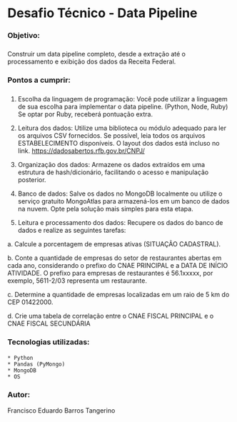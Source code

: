 
# Desafio Técnico - Data Pipeline <h3>


### Objetivo: <h5>

Construir um data pipeline completo, desde a extração até o processamento e exibição dos dados da Receita Federal.


### Pontos a cumprir: <h5>

1. Escolha da linguagem de programação: Você pode utilizar a linguagem de sua escolha para implementar o data pipeline. (Python, Node, Ruby) 
Se optar por Ruby, receberá pontuação extra.

2. Leitura dos dados: Utilize uma biblioteca ou módulo adequado para ler os arquivos CSV fornecidos. Se possível, leia todos os arquivos ESTABELECIMENTO disponíveis. O layout dos dados está incluso no link.
https://dadosabertos.rfb.gov.br/CNPJ/

3. Organização dos dados: Armazene os dados extraídos em uma estrutura de hash/dicionário, facilitando o acesso e manipulação posterior.

4. Banco de dados: Salve os dados no MongoDB localmente ou utilize o serviço gratuito MongoAtlas para armazená-los em um banco de dados na nuvem. Opte pela solução mais simples para esta etapa.

5. Leitura e processamento dos dados: Recupere os dados do banco de dados e realize as seguintes tarefas:

a. Calcule a porcentagem de empresas ativas (SITUAÇÃO CADASTRAL).

b. Conte a quantidade de empresas do setor de restaurantes abertas em cada ano, considerando o prefixo do CNAE PRINCIPAL e a DATA DE INÍCIO ATIVIDADE. O prefixo para empresas de restaurantes é 56.1xxxxx, por exemplo, 5611-2/03 representa um restaurante.

c. Determine a quantidade de empresas localizadas em um raio de 5 km do CEP 01422000. 

d. Crie uma tabela de correlação entre o CNAE FISCAL PRINCIPAL e o CNAE FISCAL SECUNDÁRIA


### Tecnologias utilizadas: <h4>

    * Python
    * Pandas (PyMongo)
    * MongoDB
    * OS


### Autor: <h7>

Francisco Eduardo Barros Tangerino
